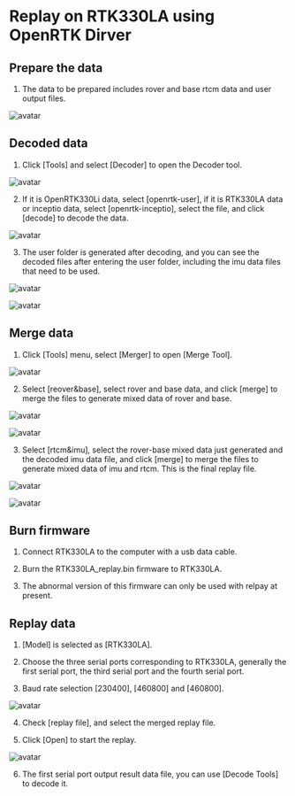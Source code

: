 # Replay on RTK330LA using OpenRTK Dirver

## Prepare the data

1. The data to be prepared includes rover and base rtcm data and user output files.

![avatar](./img2/01.png)

## Decoded data

1. Click [Tools] and select [Decoder] to open the Decoder tool.

![avatar](./img2/02.png)

2. If it is OpenRTK330Li data, select [openrtk-user], if it is RTK330LA data or inceptio data, select [openrtk-inceptio], select the file, and click [decode] to decode the data.

![avatar](./img2/03.png)

3. The user folder is generated after decoding, and you can see the decoded files after entering the user folder, including the imu data files that need to be used.

![avatar](./img2/04.png)

![avatar](./img2/05.png)

## Merge data

1. Click [Tools] menu, select [Merger] to open [Merge Tool].

![avatar](./img2/06.png)

2. Select [reover&base], select rover and base data, and click [merge] to merge the files to generate mixed data of rover and base.

![avatar](./img2/07.png)

![avatar](./img2/08.png)

3. Select [rtcm&imu], select the rover-base mixed data just generated and the decoded imu data file, and click [merge] to merge the files to generate mixed data of imu and rtcm. This is the final replay file.

![avatar](./img2/09.png)

![avatar](./img2/10.png)

## Burn firmware

1. Connect RTK330LA to the computer with a usb data cable.

2. Burn the RTK330LA_replay.bin firmware to RTK330LA.

3. The abnormal version of this firmware can only be used with relpay at present.

## Replay data

1. [Model] is selected as [RTK330LA].

2. Choose the three serial ports corresponding to RTK330LA, generally the first serial port, the third serial port and the fourth serial port.

3. Baud rate selection [230400], [460800] and [460800].

![avatar](./img2/11.png)

4. Check [replay file], and select the merged replay file.

5. Click [Open] to start the replay.

![avatar](./img2/12.png)

6. The first serial port output result data file, you can use [Decode Tools] to decode it.